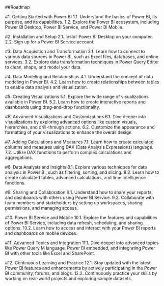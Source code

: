 ##Roadmap

#1. Getting Started with Power BI
  1.1. Understand the basics of Power BI, its purpose, and its capabilities.
  1.2. Explore the Power BI ecosystem, including Power BI Desktop, Power BI Service, and Power BI Mobile.

#2. Installation and Setup
  2.1. Install Power BI Desktop on your computer.
  2.2. Sign up for a Power BI Service account.

#3. Data Acquisition and Transformation
  3.1. Learn how to connect to various data sources in Power BI, such as Excel files, databases, and online services.
  3.2. Explore data transformation techniques in Power Query Editor to clean, shape, and model your data.

#4. Data Modeling and Relationships
  4.1. Understand the concept of data modeling in Power BI.
  4.2. Learn how to create relationships between tables to enable data analysis and visualization.

#5. Creating Visualizations
  5.1. Explore the wide range of visualizations available in Power BI.
  5.2. Learn how to create interactive reports and dashboards using drag-and-drop functionality.

#6. Advanced Visualizations and Customizations
  6.1. Dive deeper into visualizations by exploring advanced options like custom visuals, hierarchies, and drill-through actions.
  6.2. Customize the appearance and formatting of your visualizations to enhance the overall design.

#7. Adding Calculations and Measures
  7.1. Learn how to create calculated columns and measures using DAX (Data Analysis Expressions) language.
  7.2. Utilize DAX functions to perform complex calculations and aggregations.

#8. Data Analysis and Insights
  8.1. Explore various techniques for data analysis in Power BI, such as filtering, sorting, and slicing.
  8.2. Learn how to create calculated tables, advanced calculations, and time intelligence functions.

#9. Sharing and Collaboration
   9.1. Understand how to share your reports and dashboards with others using Power BI Service.
  9.2. Collaborate with team members and stakeholders by setting up workspaces, sharing permissions, and managing access.

#10. Power BI Service and Mobile
  10.1. Explore the features and capabilities of Power BI Service, including data refresh, scheduling, and sharing options.
  10.2. Learn how to access and interact with your Power BI reports and dashboards on mobile devices.

#11. Advanced Topics and Integration
  11.1. Dive deeper into advanced topics like Power Query M language, Power BI embedded, and integrating Power BI with other tools like Excel and SharePoint.

#12. Continuous Learning and Practice
  12.1. Stay updated with the latest Power BI features and enhancements by actively participating in the Power BI community, forums, and blogs.
  12.2. Continuously practice your skills by working on real-world projects and exploring sample datasets.
